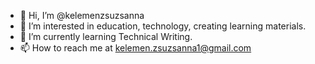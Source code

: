 - 👋 Hi, I’m @kelemenzsuzsanna
- 👀 I’m interested in education, technology, creating learning materials.
- 🌱 I’m currently learning Technical Writing.
- 📫 How to reach me at kelemen.zsuzsanna1@gmail.com

<!---
kelemenzsuzsanna/kelemenzsuzsanna is a ✨ special ✨ repository because its `README.md` (this file) appears on your GitHub profile.
You can click the Preview link to take a look at your changes.
--->
